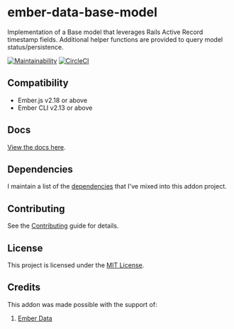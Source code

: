 ember-data-base-model
==============================================================================

Implementation of a Base model that leverages Rails Active Record timestamp fields. Additional helper 
functions are provided to query model status/persistence.

[![Maintainability](https://api.codeclimate.com/v1/badges/a5acd1c21cc1fddb227b/maintainability)](https://codeclimate.com/github/cybertooth-io/ember-data-base-model/maintainability)
[![CircleCI](https://circleci.com/gh/cybertooth-io/ember-data-base-model.svg?style=svg)](https://circleci.com/gh/cybertooth-io/ember-data-base-model)

Compatibility
------------------------------------------------------------------------------

* Ember.js v2.18 or above
* Ember CLI v2.13 or above

Docs
------------------------------------------------------------------------------

[View the docs here](https://cybertooth-io.github.io/ember-data-base-model/).

Dependencies
------------------------------------------------------------------------------

I maintain a list of the [dependencies](DEPENDENCIES.md) that I've mixed into this addon project.

Contributing
------------------------------------------------------------------------------

See the [Contributing](CONTRIBUTING.md) guide for details.

License
------------------------------------------------------------------------------

This project is licensed under the [MIT License](LICENSE.md).

Credits
------------------------------------------------------------------------------

This addon was made possible with the support of:

1. [Ember Data](https://github.com/emberjs/data)
